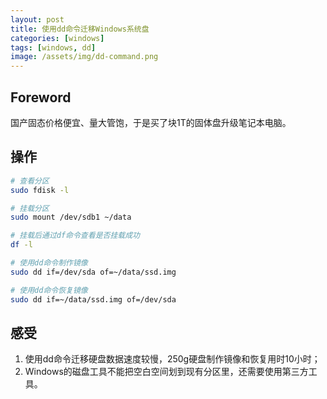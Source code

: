 ```yaml
---
layout: post
title: 使用dd命令迁移Windows系统盘
categories: [windows]
tags: [windows, dd]
image: /assets/img/dd-command.png
---
```

## Foreword

国产固态价格便宜、量大管饱，于是买了块1T的固体盘升级笔记本电脑。

## 操作

``` sh
# 查看分区
sudo fdisk -l

# 挂载分区
sudo mount /dev/sdb1 ~/data

# 挂载后通过df命令查看是否挂载成功
df -l

# 使用dd命令制作镜像
sudo dd if=/dev/sda of=~/data/ssd.img

# 使用dd命令恢复镜像
sudo dd if=~/data/ssd.img of=/dev/sda
```

## 感受

1. 使用dd命令迁移硬盘数据速度较慢，250g硬盘制作镜像和恢复用时10小时；
2. Windows的磁盘工具不能把空白空间划到现有分区里，还需要使用第三方工具。